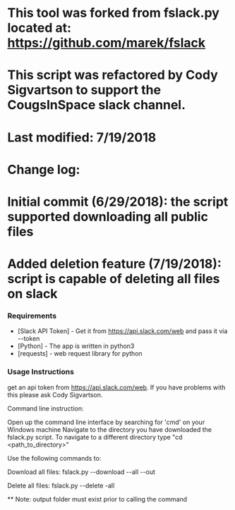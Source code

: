 # This tool was forked from fslack.py located at: https://github.com/marek/fslack
# This script was refactored by Cody Sigvartson to support the CougsInSpace slack channel.

# Last modified: 7/19/2018

# Change log:
# Initial commit (6/29/2018): the script supported downloading all public files
# Added deletion feature (7/19/2018): script is capable of deleting all files on slack

### Requirements

* [Slack API Token] - Get it from https://api.slack.com/web and pass it via --token
* [Python] - The app is written in python3
* [requests] - web request library for python

### Usage Instructions

get an api token from https://api.slack.com/web. If you have problems with this please ask Cody Sigvartson.

Command line instruction:

Open up the command line interface by searching for 'cmd' on your Windows machine
Navigate to the directory you have downloaded the fslack.py script. To navigate to a different directory
type "cd <path_to_directory>"

Use the following commands to:

Download all files:
fslack.py --download --all --out <filename> <token>

Delete all files:
fslack.py --delete -all <token>


** Note: output folder must exist prior to calling the command


